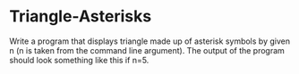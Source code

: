 # Triangle-Asterisks
Write a program that displays triangle made up of asterisk symbols by given n (n is taken from the command line argument). The output of the program should look something like this if n=5.
